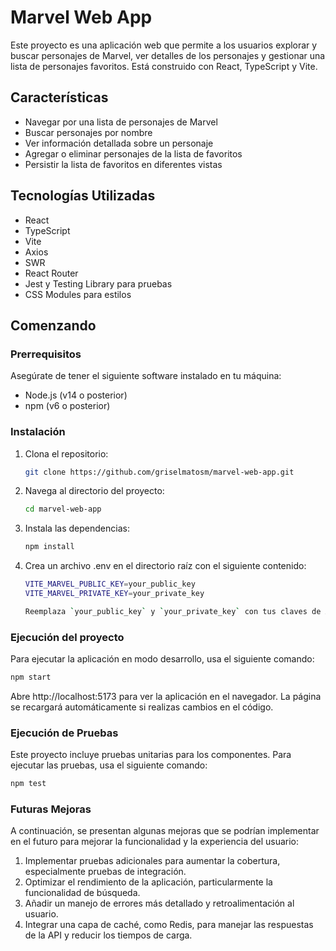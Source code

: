 # Marvel Web App

Este proyecto es una aplicación web que permite a los usuarios explorar y buscar personajes de Marvel, ver detalles de los personajes y gestionar una lista de personajes favoritos. Está construido con React, TypeScript y Vite.

## Características

- Navegar por una lista de personajes de Marvel
- Buscar personajes por nombre
- Ver información detallada sobre un personaje
- Agregar o eliminar personajes de la lista de favoritos
- Persistir la lista de favoritos en diferentes vistas

## Tecnologías Utilizadas

- React
- TypeScript
- Vite
- Axios
- SWR
- React Router
- Jest y Testing Library para pruebas
- CSS Modules para estilos

## Comenzando

### Prerrequisitos

Asegúrate de tener el siguiente software instalado en tu máquina:

- Node.js (v14 o posterior)
- npm (v6 o posterior)

### Instalación

1. Clona el repositorio:
   ```bash
   git clone https://github.com/griselmatosm/marvel-web-app.git
   ```
2. Navega al directorio del proyecto:
   ```bash
   cd marvel-web-app
   ```
3. Instala las dependencias:
   ```bash
   npm install
   ```
4. Crea un archivo .env en el directorio raíz con el siguiente contenido:

   ```bash
   VITE_MARVEL_PUBLIC_KEY=your_public_key
   VITE_MARVEL_PRIVATE_KEY=your_private_key

   Reemplaza `your_public_key` y `your_private_key` con tus claves de API de Marvel reales.
   ```

### Ejecución del proyecto

Para ejecutar la aplicación en modo desarrollo, usa el siguiente comando:

```bash
npm start
```

Abre http://localhost:5173 para ver la aplicación en el navegador. La página se recargará automáticamente si realizas cambios en el código.

### Ejecución de Pruebas

Este proyecto incluye pruebas unitarias para los componentes. Para ejecutar las pruebas, usa el siguiente comando:

```bash
npm test
```

### Futuras Mejoras

A continuación, se presentan algunas mejoras que se podrían implementar en el futuro para mejorar la funcionalidad y la experiencia del usuario:

1. Implementar pruebas adicionales para aumentar la cobertura, especialmente pruebas de integración.
2. Optimizar el rendimiento de la aplicación, particularmente la funcionalidad de búsqueda.
3. Añadir un manejo de errores más detallado y retroalimentación al usuario.
4. Integrar una capa de caché, como Redis, para manejar las respuestas de la API y reducir los tiempos de carga.
